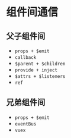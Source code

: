 # 组件间通信

## 父子组件间

- `props + $emit`
- `callback`
- `$parent + $children`
- `provide + inject`
- `$attrs + $listeners`
- `ref`

## 兄弟组件间

- `props + $emit`
- `eventBus`
- `vuex` 


